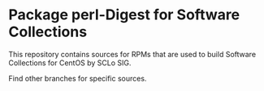 # Package perl-Digest for Software Collections

This repository contains sources for RPMs that are used
to build Software Collections for CentOS by SCLo SIG.

Find other branches for specific sources.
